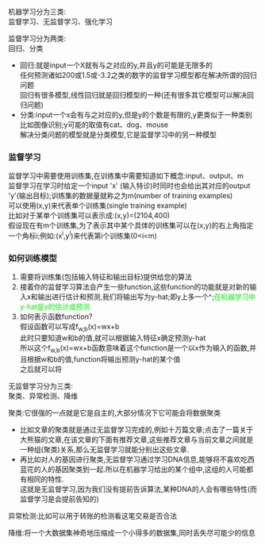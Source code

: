 机器学习分为三类:  
监督学习、无监督学习、强化学习  

监督学习分为两类:  
回归、分类  

* 回归:就是input一个X就有与之对应的y,并且y的可能是无限多的  
  任何预测诸如200或1.5或-3.2之类的数字的监督学习模型都在解决所谓的回归问题  
  回归有很多模型,线性回归就是回归模型的一种(还有很多其它模型可以解决回归问题)
* 分类:input一个x会有与之对应的y,但是y的个数是有限的,y更类似于一种类别  
  比如图像识别;y可能的取值有cat、dog、mouse  
  解决分类问题的模型就是分类模型,它是监督学习中的另一种模型

### 监督学习  
监督学习中需要使用训练集,在训练集中需要知道如下概念:input、output、m  
监督学习在学习时给定一个input 'x' (输入特诊)时同时也会给出其对应的output 'y'(输出目标);训练集的数据量就称之为m(number of training examples)  
可以使用(x,y)来代表单个训练集(single training example)  
比如对于某单个训练集可以表示成:(x,y)=(2104,400)  
假设现在有m个训练集,为了表示其中某个具体的训练集可以在(x,y)的右上角指定一个角标i;例如:(x<sup>i</sup>,y<sup>i</sup>)来代表第i个训练集(0<i<m)  

### 如何训练模型  
1. 需要将训练集(包括输入特征和输出目标)提供给您的算法  
2. 接着你的监督学习算法会产生一些function,这些function的功能就是对新的输入x和输出进行估计和预测,我们将输出写为y-hat;即y上多一个^;<font color="#00FF00">在机器学习中y-hat是y的估计或预测</font>  
3. 如何表示函数function?  
  假设函数可以写成f<sub>w,b</sub>(x)=wx+b  
  此时只要知道w和b的值,就可以根据输入特征x确定预测y-hat  
  所以这个f<sub>w,b</sub>(x)=wx+b函数意味着这个function是一个以x作为输入的函数,并且根据w和b的值,function将输出预测y-hat的某个值  
  之后就可以将





无监督学习分为三类:  
聚类、异常检测、降维

聚类:它很强的一点就是它是自主的,大部分情况下它可能会将数据聚类  
* 比如文章的聚类就是通过无监督学习完成的,例如十万篇文章;点击了一篇关于大熊猫的文章,在该文章的下面有推荐文章,这些推荐文章与当前文章之间就是一种组(聚类)关系,那么无监督学习就能分别出这些文章.  
* 再比如对人的基因进行聚类,无监督学习通过学习DNA信息,能够将不喜欢吃西蓝花的人的基因聚类到一起.所以在机器学习给出的某个组中,这组的人可能都有相同的特性.  
  这就是无监督学习,因为我们没有提前告诉算法,某种DNA的人会有哪些特性(而监督学习是会提前告知的)

异常检测:比如可以用于转账的检测看这笔交易是否合法  

降维:将一个大数据集神奇地压缩成一个小得多的数据集,同时丢失尽可能少的信息  

